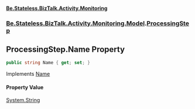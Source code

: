 #### [Be.Stateless.BizTalk.Activity.Monitoring](README.md 'README')
### [Be.Stateless.BizTalk.Activity.Monitoring.Model](Be.Stateless.BizTalk.Activity.Monitoring.Model.md 'Be.Stateless.BizTalk.Activity.Monitoring.Model').[ProcessingStep](ProcessingStep.md 'Be.Stateless.BizTalk.Activity.Monitoring.Model.ProcessingStep')

## ProcessingStep.Name Property

```csharp
public string Name { get; set; }
```

Implements [Name](IActivity.Name.md 'Be.Stateless.BizTalk.Activity.Monitoring.Model.IActivity.Name')

#### Property Value
[System.String](https://docs.microsoft.com/en-us/dotnet/api/System.String 'System.String')